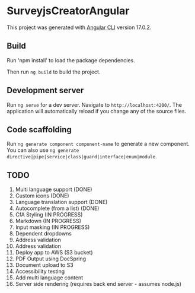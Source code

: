 # SurveyjsCreatorAngular

This project was generated with [Angular CLI](https://github.com/angular/angular-cli) version 17.0.2.

## Build

Run 'npm install' to load the package dependencies.

Then run `ng build` to build the project. 

## Development server

Run `ng serve` for a dev server. Navigate to `http://localhost:4200/`. The application will automatically reload if you change any of the source files.

## Code scaffolding

Run `ng generate component component-name` to generate a new component. You can also use `ng generate directive|pipe|service|class|guard|interface|enum|module`.

## TODO


1. Multi language support (DONE)
1. Custom icons (DONE)
1. Language translation support (DONE)
1. Autocomplete (from a list) (DONE)
1. CfA Styling (IN PROGRESS)
1. Markdown (IN PROGRESS)
1. Input masking (IN PROGRESS)
1. Dependent dropdowns 
1. Address validation
1. Address validation
1. Deploy app to AWS (S3 bucket)
1. PDF Output using DocSpring
1. Document upload to S3
1. Accessibility testing
1. Add multi language content
1. Server side rendering (requires back end server - assumes node.js)